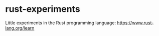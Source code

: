 # rust-experiments
Little experiments in the Rust programming language: https://www.rust-lang.org/learn
